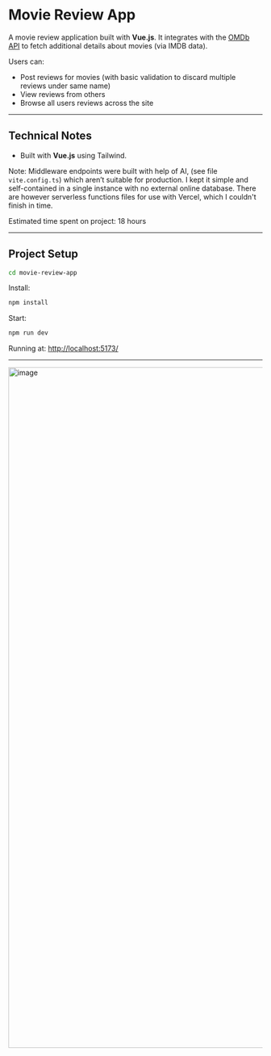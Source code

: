 # Movie Review App

A movie review application built with **Vue.js**.
It integrates with the [OMDb API](https://www.omdbapi.com/) to fetch additional details about movies (via IMDB data).

Users can:
- Post reviews for movies (with basic validation to discard multiple reviews under same name)
- View reviews from others
- Browse all users reviews across the site

---

## Technical Notes

- Built with **Vue.js** using Tailwind.

Note: Middleware endpoints were built with help of AI, (see file `vite.config.ts`) which aren’t suitable for production. I kept it simple and self-contained in a single instance with no external online database. There are however serverless functions files for use with Vercel, which I couldn't finish in time.

Estimated time spent on project: 18 hours  

---

## Project Setup

```sh
cd movie-review-app
```
Install:
```sh
npm install
```
Start:
```sh
npm run dev
```
Running at: [http://localhost:5173/](http://localhost:5173/)

---
<img width="1291" height="1348" alt="image" src="https://github.com/user-attachments/assets/aa5b4cc2-165d-4c54-9270-adef4900e2d1" />
